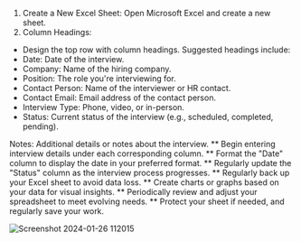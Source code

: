 1. Create a New Excel Sheet:
Open Microsoft Excel and create a new sheet.
2. Column Headings:
* Design the top row with column headings. Suggested headings include:
* Date: Date of the interview.
* Company: Name of the hiring company.
* Position: The role you're interviewing for.
* Contact Person: Name of the interviewer or HR contact.
* Contact Email: Email address of the contact person.
* Interview Type: Phone, video, or in-person.
* Status: Current status of the interview (e.g., scheduled, completed, pending).

Notes: Additional details or notes about the interview.
** Begin entering interview details under each corresponding column.
** Format the "Date" column to display the date in your preferred format.
** Regularly update the "Status" column as the interview process progresses.
** Regularly back up your Excel sheet to avoid data loss.
** Create charts or graphs based on your data for visual insights.
** Periodically review and adjust your spreadsheet to meet evolving needs.
** Protect your sheet if needed, and regularly save your work.

  ![Screenshot 2024-01-26 112015](https://github.com/RubyNketia/Job-Search-Resources-Test/assets/114700921/0443aa3d-40cf-4bb9-8042-60299d54e2af)

